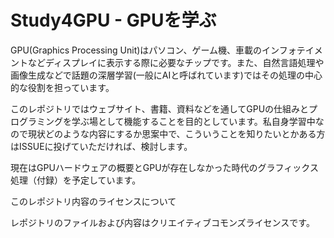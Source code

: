 # Study4GPU - GPUを学ぶ

GPU(Graphics Processing Unit)はパソコン、ゲーム機、車載のインフォテイメントなどディスプレイに表示する際に必要なチップです。また、自然言語処理や画像生成などで話題の深層学習(一般にAIと呼ばれています)ではその処理の中心的な役割を担っています。

このレポジトリではウェブサイト、書籍、資料などを通してGPUの仕組みとプログラミングを学ぶ場として機能することを目的としています。私自身学習中なので現状どのような内容にするか思案中で、こういうことを知りたいとかある方はISSUEに投げていただければ、検討します。

現在はGPUハードウェアの概要とGPUが存在しなかった時代のグラフィックス処理（付録）を予定しています。

このレポジトリ内容のライセンスについて

レポジトリのファイルおよび内容はクリエイティブコモンズライセンスです。